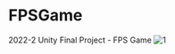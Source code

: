 # FPSGame
2022-2 Unity Final Project - FPS Game
![1](https://user-images.githubusercontent.com/77794756/220361769-c44b78c3-d329-4e1c-87f9-823813b516b0.png)
